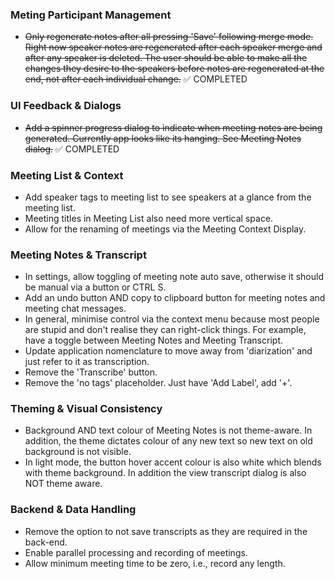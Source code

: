 ### Meting Participant Management
- ~~Only regenerate notes after all pressing 'Save' following merge mode. Right now speaker notes are regenerated after each speaker merge and after any speaker is deleted. The user should be able to make all the changes they desire to the speakers before notes are regenerated at the end, not after each individual change.~~ ✅ COMPLETED

### UI Feedback & Dialogs
- ~~Add a spinner progress dialog to indicate when meeting notes are being generated. Currently app looks like its hanging. See Meeting Notes dialog.~~ ✅ COMPLETED

### Meeting List & Context
- Add speaker tags to meeting list to see speakers at a glance from the meeting list.
- Meeting titles in Meeting List also need more vertical space.
- Allow for the renaming of meetings via the Meeting Context Display.

### Meeting Notes & Transcript
- In settings, allow toggling of meeting note auto save, otherwise it should be manual via a button or CTRL S.
- Add an undo button AND copy to clipboard button for meeting notes and meeting chat messages.
- In general, minimise control via the context menu because most people are stupid and don't realise they can right-click things. For example, have a toggle between Meeting Notes and Meeting Transcript.
- Update application nomenclature to move away from 'diarization' and just refer to it as transcription.
- Remove the 'Transcribe' button.
- Remove the 'no tags' placeholder. Just have 'Add Label', add '+'.

### Theming & Visual Consistency
- Background AND text colour of Meeting Notes is not theme-aware. In addition, the theme dictates colour of any new text so new text on old background is not visible.
- In light mode, the button hover accent colour is also white which blends with theme background. In addition the view transcript dialog is also NOT theme aware.

### Backend & Data Handling
- Remove the option to not save transcripts as they are required in the back-end.
- Enable parallel processing and recording of meetings.
- Allow minimum meeting time to be zero, i.e., record any length.